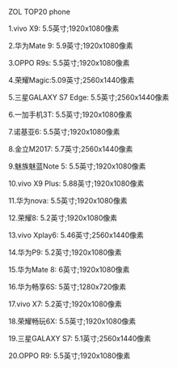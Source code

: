 ZOL TOP20 phone

1.vivo X9: 5.5英寸;1920x1080像素

2.华为Mate 9: 5.9英寸;1920x1080像素

3.OPPO R9s: 5.5英寸;1920x1080像素

4.荣耀Magic:5.09英寸;2560x1440像素

5.三星GALAXY S7 Edge: 5.5英寸;2560x1440像素

6.一加手机3T: 5.5英寸;1920x1080像素

7.诺基亚6: 5.5英寸;1920x1080像素

8.金立M2017: 5.7英寸;2560x1440像素

9.魅族魅蓝Note 5: 5.5英寸;1920x1080像素

10.vivo X9 Plus: 5.88英寸;1920x1080像素

11.华为nova:  5.5英寸;1920x1080像素

12.荣耀8: 5.2英寸;1920x1080像素

13.vivo Xplay6: 5.46英寸;2560x1440像素

14.华为P9: 5.2英寸;1920x1080像素

15.华为Mate 8: 6英寸;1920x1080像素

16.华为畅享6S: 5英寸;1280x720像素

17.vivo X7: 5.2英寸;1920x1080像素

18.荣耀畅玩6X: 5.5英寸;1920x1080像素

19.三星GALAXY S7: 5.1英寸;2560x1440像素

20.OPPO R9: 5.5英寸;1920x1080像素
